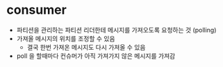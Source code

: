 # consumer

- 파티션을 관리하는 파티션 리더한테 메시지를 가져오도록 요청하는 것 (polling)
- 가져올 메시지의 위치를 조정할 수 있음
  - 결국 한번 가져온 메시지도 다시 가져올 수 있음
- poll 을 할때마다 컨슈머가 아직 가져가지 않은 메시지를 가져감
